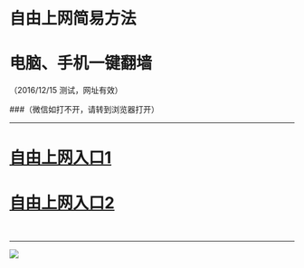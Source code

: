 ﻿# 自由上网简易方法

# 电脑、手机一键翻墙

（2016/12/15 测试，网址有效）


###（微信如打不开，请转到浏览器打开）



***
# <a href="https://dqk2mk0wge0u8.cloudfront.net" target="_blank">自由上网入口1</a>
# <a href="https://df9k85rg4hh8u.cloudfront.net" target="_blank">自由上网入口2</a>
﻿
***



<img src="https://camo.githubusercontent.com/81ca426978be68652bc3660ca87554fc756a75ce/68747470733a2f2f646666766d347a64686565652e636c6f756466726f6e742e6e65742f7069632f796a66712d32303136303833316f6b2d622e706e67" /> 